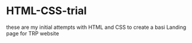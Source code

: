 # HTML-CSS-trial
these are my initial attempts with HTML and CSS to create a basi Landing page for TRP website

